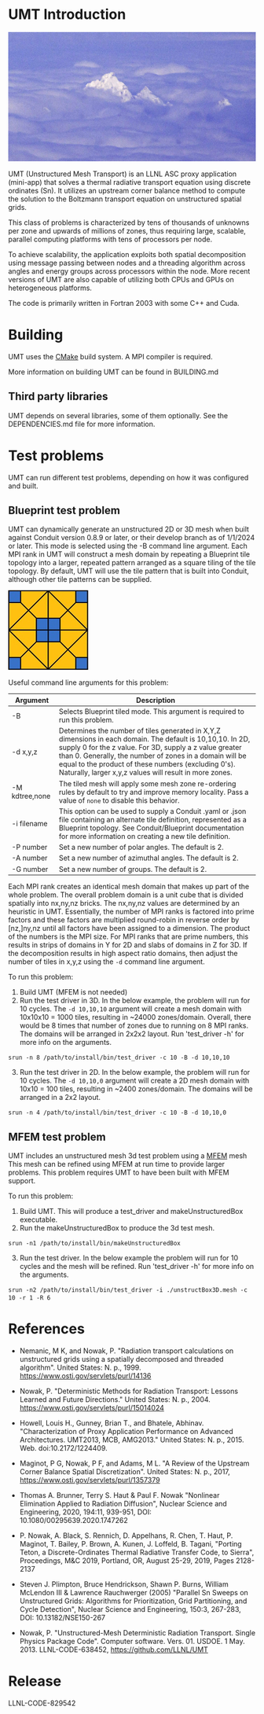 UMT Introduction
==================

![Teton obscured by clouds](img/TetonAboveCloudsCropped.jpg "Teton obscured by clouds")

UMT (Unstructured Mesh Transport) is an LLNL ASC proxy application (mini-app)
that solves a thermal radiative transport equation using discrete ordinates
(Sn).  It utilizes an upstream corner balance method to compute the solution to
the Boltzmann transport equation on unstructured spatial grids.

This class of problems is characterized by tens of thousands of unknowns
per zone and upwards of millions of zones, thus requiring large, scalable,
parallel computing platforms with tens of processors per node.

To achieve scalability, the application exploits both spatial decomposition
using message passing between nodes and a threading algorithm across angles
and energy groups across processors within the node.  More recent versions of
UMT are also capable of utilizing both CPUs and GPUs on heterogeneous platforms.

The code is primarily written in Fortran 2003 with some C++ and Cuda.

Building
===============

UMT uses the [CMake](https://cmake.org/) build system.  A MPI compiler is
required.

More information on building UMT can be found in BUILDING.md

Third party libraries
-----------------------
UMT depends on several libraries, some of them optionally. See the DEPENDENCIES.md file for more information.

Test problems
===============

UMT can run different test problems, depending on how it was configured and built.

Blueprint test problem
------------------------
UMT can dynamically generate an unstructured 2D or 3D mesh when built against Conduit
version 0.8.9 or later, or their develop branch as of 1/1/2024 or later.  This mode is
selected using the -B command line argument.
Each MPI rank in UMT will construct a mesh domain by repeating a Blueprint tile topology
into a larger, repeated pattern arranged as a square tiling of the tile topology.
By default, UMT will use the tile pattern that is built into Conduit, although other
tile patterns can be supplied.

![Default tile](img/tile.jpg "Default tile")

Useful command line arguments for this problem:

| Argument       | Description                                                                  |
|----------------|------------------------------------------------------------------------------|
| -B             | Selects Blueprint tiled mode. This argument is required to run this problem. |
| -d x,y,z       | Determines the number of tiles generated in X,Y,Z dimensions in each domain. The default is 10,10,10. In 2D, supply 0 for the z value. For 3D, supply a z value greater than 0. Generally, the number of zones in a domain will be equal to the product of these numbers (excluding 0's). Naturally, larger x,y,z values will result in more zones.|
| -M kdtree,none | The tiled mesh will apply some mesh zone re-ordering rules by default to try and improve memory locality. Pass a value of `none` to disable this behavior. |
| -i filename    | This option can be used to supply a Conduit .yaml or .json file containing an alternate tile definition, represented as a Blueprint topology. See Conduit/Blueprint documentation for more information on creating a new tile definition. |
| -P number      | Set a new number of polar angles. The default is 2. |
| -A number      | Set a new number of azimuthal angles. The default is 2. |
| -G number      | Set a new number of groups. The default is 2. |

Each MPI rank creates an identical mesh domain that makes up part of the whole problem. The
overall problem domain is a unit cube that is divided spatially into nx,ny,nz bricks. The
nx,ny,nz values are determined by an heuristic in UMT. Essentially, the number of MPI ranks
is factored into prime factors and these factors are multiplied round-robin in reverse
order by [nz,]ny,nz until all factors have been assigned to a dimension. The product of the
numbers is the MPI size. For MPI ranks that are prime numbers, this results in strips of
domains in Y for 2D and slabs of domains in Z for 3D. If the decomposition results in
high aspect ratio domains, then adjust the number of tiles in x,y,z using the `-d`
command line argument.

To run this problem:
1. Build UMT (MFEM is not needed)
2. Run the test driver in 3D. In the below example, the problem will run for 10 cycles. The `-d 10,10,10` argument will create a mesh domain with 10x10x10 = 1000 tiles, resulting in ~24000 zones/domain. Overall, there would be 8 times that number of zones due to running on 8 MPI ranks. The domains will be arranged in 2x2x2 layout. Run 'test_driver -h' for more info on the arguments.
```
srun -n 8 /path/to/install/bin/test_driver -c 10 -B -d 10,10,10
```
3. Run the test driver in 2D. In the below example, the problem will run for 10 cycles. The `-d 10,10,0` argument will create a 2D mesh domain with 10x10 = 100 tiles, resulting in ~2400 zones/domain. The domains will be arranged in a 2x2 layout.
```
srun -n 4 /path/to/install/bin/test_driver -c 10 -B -d 10,10,0
```

MFEM test problem
-------------------
UMT includes an unstructured mesh 3d test problem using a [MFEM](https://mfem.org/) mesh
This mesh can be refined using MFEM at run time to provide larger problems. This problem
requires UMT to have been built with MFEM support.

To run this problem:
1. Build UMT.  This will produce a test_driver and makeUnstructuredBox executable.
2. Run the makeUnstructuredBox to produce the 3d test mesh.
```
srun -n1 /path/to/install/bin/makeUnstructuredBox
```
3. Run the test driver.  In the below example the problem will run for 10 cycles and the mesh will be refined.  Run 'test_driver -h' for more info on the arguments.
```
srun -n2 /path/to/install/bin/test_driver -i ./unstructBox3D.mesh -c 10 -r 1 -R 6
```

References
==============
* Nemanic, M K, and Nowak, P. "Radiation transport calculations on unstructured
  grids using a spatially decomposed and threaded algorithm". United States: N.
  p., 1999. https://www.osti.gov/servlets/purl/14136

* Nowak, P. "Deterministic Methods for Radiation Transport: Lessons Learned and
  Future Directions." United States: N. p., 2004.
  https://www.osti.gov/servlets/purl/15014024

* Howell, Louis H., Gunney, Brian T., and Bhatele, Abhinav. "Characterization of
  Proxy Application Performance on Advanced Architectures. UMT2013, MCB,
  AMG2013." United States: N. p., 2015. Web. doi:10.2172/1224409.

* Maginot, P G, Nowak, P F, and Adams, M L. "A Review of the Upstream Corner
  Balance Spatial Discretization". United States: N. p., 2017,
  https://www.osti.gov/servlets/purl/1357379

* Thomas A. Brunner, Terry S. Haut & Paul F. Nowak "Nonlinear Elimination
  Applied to Radiation Diffusion", Nuclear Science and Engineering, 2020,
  194:11, 939-951, DOI: 10.1080/00295639.2020.1747262

* P. Nowak, A. Black, S. Rennich, D. Appelhans, R. Chen, T.  Haut, P. Maginot,
  T. Bailey, P. Brown, A. Kunen, J. Loffeld, B. Tagani, "Porting Teton, a
  Discrete-Ordinates Thermal Radiative Transfer Code, to Sierra",
  Proceedings, M&C 2019, Portland, OR, August 25-29, 2019, Pages 2128-2137

* Steven J. Plimpton, Bruce Hendrickson, Shawn P. Burns, William McLendon III &
  Lawrence Rauchwerger (2005) "Parallel Sn Sweeps on Unstructured Grids:
  Algorithms for Prioritization, Grid Partitioning, and Cycle Detection", Nuclear
  Science and Engineering, 150:3, 267-283, DOI: 10.13182/NSE150-267

* Nowak, P. "Unstructured-Mesh Deterministic Radiation Transport. Single Physics
  Package Code". Computer software. Vers. 01. USDOE. 1 May. 2013.
  LLNL-CODE-638452, https://github.com/LLNL/UMT

Release
==============
LLNL-CODE-829542
